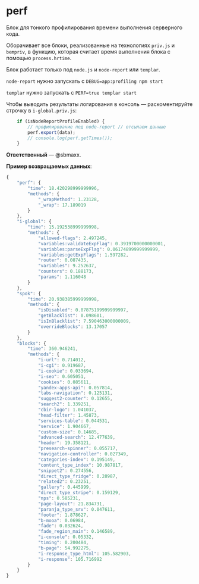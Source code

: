 perf
==
Блок для тонкого профилирования времени выполнения серверного кода.

Оборачивает все блоки, реализованные на технологиях `priv.js` и `bempriv`, в функцию, которая считает время выполнения блока с помощью `process.hrtime`.

Блок работает только под `node.js` и `node-report` или `templar`.

`node-report` нужно запускать с `DEBUG=app:profiling npm start`

`templar` нужно запускать с `PERF=true templar start`

Чтобы выводить результаты логирования в консоль — раскоментируйте строчку в `i-global.priv.js`:
```js
    if (isNodeReportProfileEnabled) {
        // профилирование под node-report // отсылаем данные
        perf.export(data);
        // console.log(perf.getTimes());
    }
```

**Ответственный** — @sbmaxx.

**Пример возвращаемых данных**:

```js
{
    "perf": {
        "time": 18.420298999999996,
        "methods": {
            "_wrapMethod": 1.23128,
            "_wrap": 17.189019
        }
    },
    "i-global": {
        "time": 15.192538999999998,
        "methods": {
            "allowed-flags": 2.497245,
            "variables:validateExpFlag": 0.3919700000000001,
            "variables:parseExpFlag": 0.06174899999999999,
            "variables:getExpFlags": 1.597282,
            "router": 0.087435,
            "variables": 9.252637,
            "counters": 0.188173,
            "params": 1.116048
        }
    },
    "spok": {
        "time": 20.938385999999998,
        "methods": {
            "isDisabled": 0.07875199999999997,
            "getBlacklist": 0.098601,
            "isInBlacklist": 7.590463000000009,
            "overrideBlocks": 13.17057
        }
    },
    "blocks": {
        "time": 360.946241,
        "methods": {
            "i-url": 0.714012,
            "i-cgi": 0.919687,
            "i-cookie": 0.033694,
            "i-seo": 0.605051,
            "cookies": 0.085611,
            "yandex-apps-api": 0.057814,
            "tabs-navigation": 0.125131,
            "suggest2-counter": 0.12655,
            "search2": 1.339251,
            "cbir-logo": 1.041037,
            "head-filter": 1.45873,
            "services-table": 0.044531,
            "service": 1.904667,
            "custom-size": 0.14685,
            "advanced-search": 12.477639,
            "header": 19.358121,
            "presearch-spinner": 0.055717,
            "navigation-controller": 0.027349,
            "categories-index": 0.195149,
            "content_type_index": 10.987817,
            "snippet2": 0.274556,
            "direct_type_fridge": 0.28987,
            "related2": 0.23251,
            "gallery": 0.445999,
            "direct_type_stripe": 0.159129,
            "nps": 0.585231,
            "page-layout": 21.834731,
            "paranja_type_srv": 0.047611,
            "footer": 1.878627,
            "b-mooa": 0.06984,
            "fade": 0.032624,
            "fade_region_main": 0.146589,
            "i-console": 0.05332,
            "timing": 0.200484,
            "b-page": 54.992275,
            "i-response_type_html": 105.582903,
            "i-response": 105.716992
        }
    }
}
```
